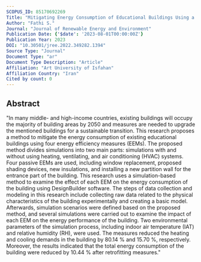 ```yaml
---
SCOPUS_ID: 85170692269
Title: "Mitigating Energy Consumption of Educational Buildings Using a Novel Simulation Method (Case Study: Faculty of Oil and Petrochemical Engineering, Razi University, Iran)"
Author: "Fathi S."
Journal: "Journal of Renewable Energy and Environment"
Publication Date: {'$date': '2023-08-01T00:00:00Z'}
Publication Year: 2023
DOI: "10.30501/jree.2022.349282.1394"
Source Type: "Journal"
Document Type: "ar"
Document Type Description: "Article"
Affiliation: "Art University of Isfahan"
Affiliation Country: "Iran"
Cited by count: 0
---
```


## Abstract
"In many middle- and high-income countries, existing buildings will occupy the majority of building areas by 2050 and measures are needed to upgrade the mentioned buildings for a sustainable transition. This research proposes a method to mitigate the energy consumption of existing educational buildings using four energy efficiency measures (EEMs). The proposed method divides simulations into two main parts: simulations with and without using heating, ventilating, and air conditioning (HVAC) systems. Four passive EEMs are used, including window replacement, proposed shading devices, new insulations, and installing a new partition wall for the entrance part of the building. This research uses a simulation-based method to examine the effect of each EEM on the energy consumption of the building using DesignBuilder software. The steps of data collection and modeling in this research include collecting raw data related to the physical characteristics of the building experimentally and creating a basic model. Afterwards, simulation scenarios were defined based on the proposed method, and several simulations were carried out to examine the impact of each EEM on the energy performance of the building. Two environmental parameters of the simulation process, including indoor air temperature (IAT) and relative humidity (RH), were used. The measures reduced the heating and cooling demands in the building by 80.14 % and 15.70 %, respectively. Moreover, the results indicated that the total energy consumption of the building were reduced by 10.44 % after retrofitting measures."
